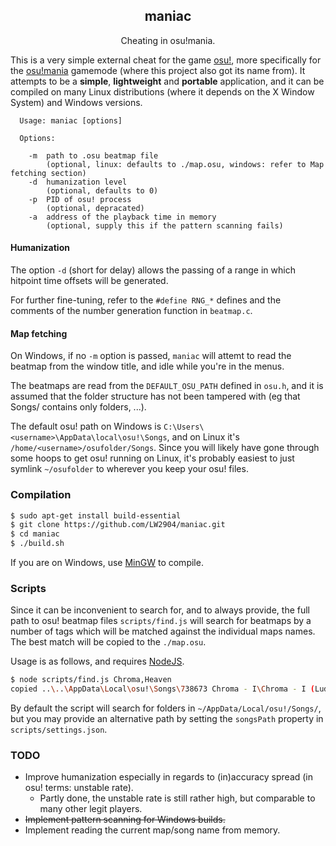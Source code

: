 <h2 align="center">maniac</h2>

<p align="center">Cheating in osu!mania.</p>

This is a very simple external cheat for the game [osu!](https://osu.ppy.sh/), more specifically for the [osu!mania](https://osu.ppy.sh/help/wiki/Game_Modes/osu!mania) gamemode (where this project also got its name from). It attempts to be a __simple__, __lightweight__ and __portable__ application, and it can be compiled on many Linux distributions (where it depends on the X Window System) and Windows versions.

```
  Usage: maniac [options]

  Options:

    -m	path to .osu beatmap file
        (optional, linux: defaults to ./map.osu, windows: refer to Map fetching section)
    -d  humanization level
        (optional, defaults to 0)
    -p  PID of osu! process
        (optional, depracated)
    -a  address of the playback time in memory
        (optional, supply this if the pattern scanning fails)
```

#### Humanization

The option `-d` (short for delay) allows the passing of a range in which hitpoint time offsets will be generated.

For further fine-tuning, refer to the `#define RNG_*` defines and the comments of the number generation function in `beatmap.c`.

#### Map fetching

On Windows, if no `-m` option is passed, `maniac` will attemt to read the beatmap from the window title, and idle while you're in the menus.

The beatmaps are read from the `DEFAULT_OSU_PATH` defined in `osu.h`, and it is assumed that the folder structure has not been tampered with (eg that Songs/ contains only folders, ...).

The default osu! path on Windows is `C:\Users\<username>\AppData\local\osu!\Songs`, and on Linux it's `/home/<username>/osufolder/Songs`. Since you will likely have gone through some hoops to get osu! running on Linux, it's probably easiest to just symlink `~/osufolder` to wherever you keep your osu! files. 

### Compilation

```bash
$ sudo apt-get install build-essential
$ git clone https://github.com/LW2904/maniac.git
$ cd maniac
$ ./build.sh
```

If you are on Windows, use [MinGW](http://www.mingw.org/) to compile.

### Scripts

Since it can be inconvenient to search for, and to always provide, the full path to osu! beatmap files `scripts/find.js` will search for beatmaps by a number of tags which will be matched against the individual maps names. The best match will be copied to the `./map.osu`.

Usage is as follows, and requires [NodeJS](https://nodejs.org/en/).

```bash
$ node scripts/find.js Chroma,Heaven
copied ..\..\AppData\Local\osu!\Songs\738673 Chroma - I\Chroma - I (Lude) [Heavenly].osu to ./map.osu
```

By default the script will search for folders in `~/AppData/Local/osu!/Songs/`, but you may provide an alternative path by setting the `songsPath` property in `scripts/settings.json`.

### TODO

- Improve humanization especially in regards to (in)accuracy spread (in osu! terms: unstable rate).
  - Partly done, the unstable rate is still rather high, but comparable to many other legit players.
- ~~Implement pattern scanning for Windows builds.~~
- Implement reading the current map/song name from memory.
